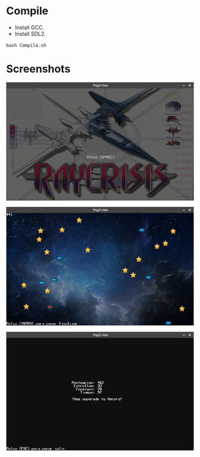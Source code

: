 # Compile

- Install GCC.
- Install SDL2.

```
bash Compile.sh
```

# Screenshots

![](Screen_1.png)

![](Screen_2.png)

![](Screen_3.png)
